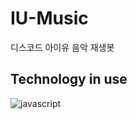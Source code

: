# IU-Music
디스코드 아이유 음악 재생봇 

## Technology in use
![javascript](https://img.shields.io/badge/javascript%20-%23323330.svg?&style=for-the-badge&logo=javascript&logoColor=%23F7DF1E) 
